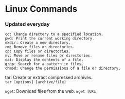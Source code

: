 # Linux Commands

### Updated everyday

```ls: List files and directories in the current directory.
cd: Change directory to a specified location.
pwd: Print the current working directory.
mkdir: Create a new directory.
rm: Remove files or directories.
cp: Copy files or directories.
mv: Move or rename files or directories.
cat: Display the contents of a file.
grep: Search for a pattern in files.
chmod: Change the permissions of a file or directory.
```

tar: Create or extract compressed archives. <br>
`tar [options] [archive/file]`

`wget`: Download files from the web.
`wget [URL]`

